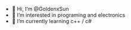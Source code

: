 - 👋 Hi, I’m @GoldenxSun
- 👀 I’m interested in programing and electronics
- 🌱 I’m currently learning c++ / c#

<!---
GoldenxSun/GoldenxSun is a ✨ special ✨ repository because its `README.md` (this file) appears on your GitHub profile.
You can click the Preview link to take a look at your changes.
--->
